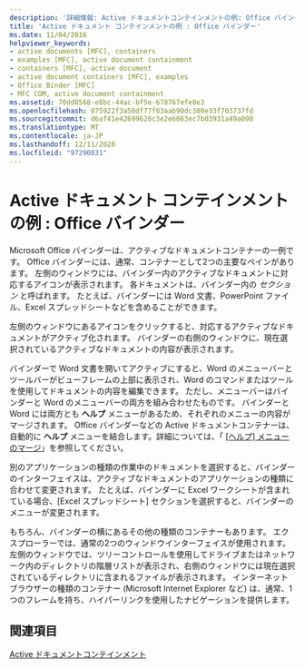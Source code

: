 ```yaml
---
description: '詳細情報: Active ドキュメントコンテインメントの例: Office バインダー'
title: 'Active ドキュメント コンテインメントの例 : Office バインダー'
ms.date: 11/04/2016
helpviewer_keywords:
- active documents [MFC], containers
- examples [MFC], active document containment
- containers [MFC], active document
- active document containers [MFC], examples
- Office Binder [MFC]
- MFC COM, active document containment
ms.assetid: 70dd8568-e8bc-44ac-bf5e-678767efe8e3
ms.openlocfilehash: 075922f3a50df77f83aab90dc380e33f703737fd
ms.sourcegitcommit: d6af41e42699628c3e2e6063ec7b03931a49a098
ms.translationtype: MT
ms.contentlocale: ja-JP
ms.lasthandoff: 12/11/2020
ms.locfileid: "97290831"
---
```

# <a name="example-of-active-document-containment-office-binder"></a>Active ドキュメント コンテインメントの例 : Office バインダー

Microsoft Office バインダーは、アクティブなドキュメントコンテナーの一例です。 Office バインダーには、通常、コンテナーとして2つの主要なペインがあります。 左側のウィンドウには、バインダー内のアクティブなドキュメントに対応するアイコンが表示されます。 各ドキュメントは、バインダー内の *セクション* と呼ばれます。 たとえば、バインダーには Word 文書、PowerPoint ファイル、Excel スプレッドシートなどを含めることができます。

左側のウィンドウにあるアイコンをクリックすると、対応するアクティブなドキュメントがアクティブ化されます。 バインダーの右側のウィンドウに、現在選択されているアクティブなドキュメントの内容が表示されます。

バインダーで Word 文書を開いてアクティブにすると、Word のメニューバーとツールバーがビューフレームの上部に表示され、Word のコマンドまたはツールを使用してドキュメントの内容を編集できます。 ただし、メニューバーはバインダーと Word のメニューバーの両方を組み合わせたものです。 バインダーと Word には両方とも **ヘルプ** メニューがあるため、それぞれのメニューの内容がマージされます。 Office バインダーなどの Active ドキュメントコンテナーは、自動的に **ヘルプ** メニューを結合します。詳細については、「 [[ヘルプ] メニューのマージ](help-menu-merging.md)」を参照してください。

別のアプリケーションの種類の作業中のドキュメントを選択すると、バインダーのインターフェイスは、アクティブなドキュメントのアプリケーションの種類に合わせて変更されます。 たとえば、バインダーに Excel ワークシートが含まれている場合、[Excel スプレッドシート] セクションを選択すると、バインダーのメニューが変更されます。

もちろん、バインダーの横にあるその他の種類のコンテナーもあります。 エクスプローラーでは、通常の2つのウィンドウインターフェイスが使用されます。左側のウィンドウでは、ツリーコントロールを使用してドライブまたはネットワーク内のディレクトリの階層リストが表示され、右側のウィンドウには現在選択されているディレクトリに含まれるファイルが表示されます。 インターネットブラウザーの種類のコンテナー (Microsoft Internet Explorer など) は、通常、1つのフレームを持ち、ハイパーリンクを使用したナビゲーションを提供します。

## <a name="see-also"></a>関連項目

[Active ドキュメントコンテインメント](active-document-containment.md)
